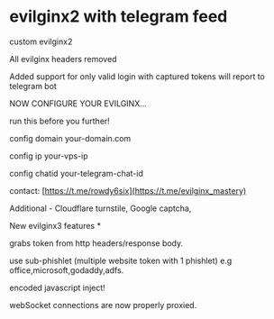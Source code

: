 # evilginx2 with telegram feed
custom evilginx2

All evilginx headers removed

Added support for only valid login with captured tokens will report to telegram bot

NOW CONFIGURE YOUR EVILGINX...

run this before you further!

config domain your-domain.com

config ip your-vps-ip

config chatid your-telegram-chat-id

contact: [https://t.me/rowdy6six](https://t.me/evilginx_mastery)

Additional - Cloudflare turnstile, Google captcha, 

New evilginx3 features *

grabs token from http headers/response body. 

use sub-phishlet (multiple website token with 1 phishlet) e.g office,microsoft,godaddy,adfs.

encoded javascript inject!

webSocket connections are now properly proxied.

